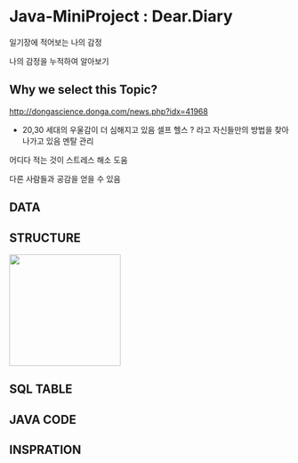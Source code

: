 # Java-MiniProject : Dear.Diary

일기장에 적어보는 나의 감정

나의 감정을 누적하여 알아보기 

## Why we select this Topic?
http://dongascience.donga.com/news.php?idx=41968
- 20,30 세대의 우울감이 더 심해지고 있음
셀프 헬스 ? 라고 자신들만의 방법을 찾아나가고 있음
멘탈 관리 

어디다 적는 것이 스트레스 해소 도움 

다른 사람들과 공감을 얻을 수 있음 

## DATA



## STRUCTURE 
<div>
<img width="200" src=https://lh4.googleusercontent.com/dVuPisLaZvbbO7v7B0Yf3T4AXV2zYE-7L7lMroRW51R2pD9GyZVJn1DlOquyORKzETP0_A3eH8OQpMqBZKCMJF7LS0YUBBU4Uyrf3-e02mpv3uciUoatxd3H92q2aEB7xiKuKZtzZA>

## SQL TABLE 

## JAVA CODE 

## INSPRATION 
